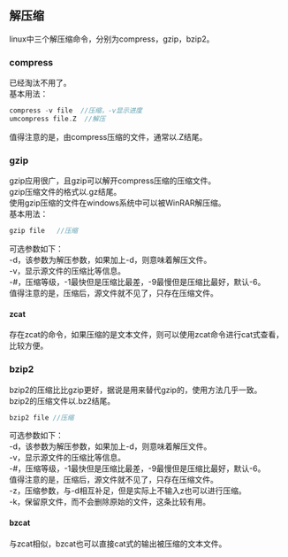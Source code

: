 ## 解压缩
linux中三个解压缩命令，分别为compress，gzip，bzip2。   
### compress
已经淘汰不用了。   
基本用法：   
```c
compress -v file  //压缩，-v显示进度    
umcompress file.Z  //解压 
```  
值得注意的是，由compress压缩的文件，通常以.Z结尾。   
### gzip
gzip应用很广，且gzip可以解开compress压缩的压缩文件。   
gzip压缩文件的格式以.gz结尾。   
使用gzip压缩的文件在windows系统中可以被WinRAR解压缩。   
基本用法：    
```c
gzip file   //压缩   
```   
可选参数如下：  
-d，该参数为解压参数，如果加上-d，则意味着解压文件。   
-v，显示源文件的压缩比等信息。   
-#，压缩等级，-1最快但是压缩比最差，-9最慢但是压缩比最好，默认-6。   
值得注意的是，压缩后，源文件就不见了，只存在压缩文件。   
#### zcat   
存在zcat的命令，如果压缩的是文本文件，则可以使用zcat命令进行cat式查看，比较方便。   
### bzip2
bzip2的压缩比比gzip更好，据说是用来替代gzip的，使用方法几乎一致。   
bzip2的压缩文件以.bz2结尾。   
```c
bzip2 file //压缩   
```
可选参数如下：   
-d，该参数为解压参数，如果加上-d，则意味着解压文件。   
-v，显示源文件的压缩比等信息。   
-#，压缩等级，-1最快但是压缩比最差，-9最慢但是压缩比最好，默认-6。   
值得注意的是，压缩后，源文件就不见了，只存在压缩文件。   
-z，压缩参数，与-d相互补足，但是实际上不输入z也可以进行压缩。   
-k，保留原文件，而不会删除原始的文件，这条比较有用。   
#### bzcat
与zcat相似，bzcat也可以直接cat式的输出被压缩的文本文件。   